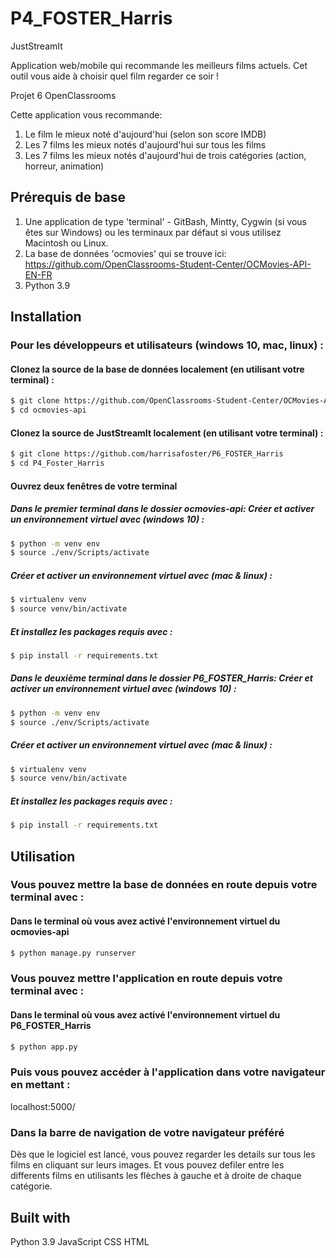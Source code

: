 # P4_FOSTER_Harris
JustStreamIt

Application web/mobile qui recommande les meilleurs films actuels. Cet outil
vous aide à choisir quel film regarder ce soir ! 

Projet 6 OpenClassrooms

Cette application vous recommande:

1. Le film le mieux noté d'aujourd'hui (selon son score IMDB)
2. Les 7 films les mieux notés d'aujourd'hui sur tous les films
3. Les 7 films les mieux notés d'aujourd'hui de trois catégories (action, horreur, animation)

## Prérequis de base
1. Une application de type 'terminal' - GitBash, Mintty, Cygwin (si vous êtes sur Windows) ou les terminaux par défaut si vous utilisez Macintosh ou Linux.
2. La base de données 'ocmovies' qui se trouve ici: https://github.com/OpenClassrooms-Student-Center/OCMovies-API-EN-FR
3. Python 3.9

## Installation
### Pour les développeurs et utilisateurs (windows 10, mac, linux) :
#### Clonez la source de la base de données localement (en utilisant votre terminal) :
```sh
$ git clone https://github.com/OpenClassrooms-Student-Center/OCMovies-API-EN-FR
$ cd ocmovies-api
```
#### Clonez la source de JustStreamIt localement (en utilisant votre terminal) :
```sh
$ git clone https://github.com/harrisafoster/P6_FOSTER_Harris
$ cd P4_Foster_Harris
```
#### Ouvrez deux fenêtres de votre terminal

##### Dans le premier terminal dans le dossier ocmovies-api: Créer et activer un environnement virtuel avec (windows 10) :
```sh
$ python -m venv env
$ source ./env/Scripts/activate
```
##### Créer et activer un environnement virtuel avec (mac & linux) :
```sh
$ virtualenv venv
$ source venv/bin/activate
```
##### Et installez les packages requis avec :
```sh
$ pip install -r requirements.txt
```
##### Dans le deuxième terminal dans le dossier P6_FOSTER_Harris: Créer et activer un environnement virtuel avec (windows 10) :
```sh
$ python -m venv env
$ source ./env/Scripts/activate
```
##### Créer et activer un environnement virtuel avec (mac & linux) :
```sh
$ virtualenv venv
$ source venv/bin/activate
```
##### Et installez les packages requis avec :
```sh
$ pip install -r requirements.txt
```

## Utilisation
### Vous pouvez mettre la base de données en route depuis votre terminal avec :
#### Dans le terminal où vous avez activé l'environnement virtuel du ocmovies-api
```sh
$ python manage.py runserver
```
### Vous pouvez mettre l'application en route depuis votre terminal avec :
#### Dans le terminal où vous avez activé l'environnement virtuel du P6_FOSTER_Harris
```sh
$ python app.py
```
### Puis vous pouvez accéder à l'application dans votre navigateur en mettant :
localhost:5000/
### Dans la barre de navigation de votre navigateur préféré

Dès que le logiciel est lancé, vous pouvez regarder les details sur tous les films en cliquant sur leurs images. Et vous pouvez defiler entre les differents films en utilisants les flèches à gauche et à droite de chaque catégorie. 

## Built with
Python 3.9
JavaScript
CSS
HTML